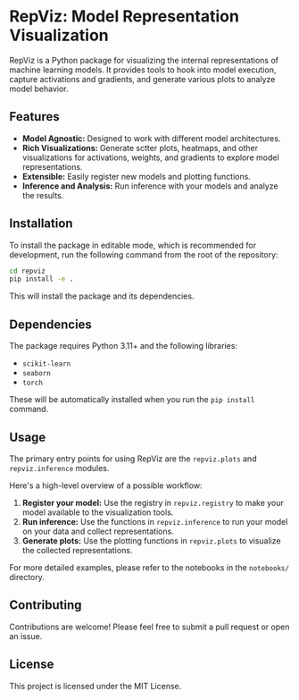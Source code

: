 # RepViz: Model Representation Visualization

RepViz is a Python package for visualizing the internal representations of machine learning models. It provides tools to hook into model execution, capture activations and gradients, and generate various plots to analyze model behavior.

## Features

*   **Model Agnostic:** Designed to work with different model architectures.
*   **Rich Visualizations:** Generate sctter plots, heatmaps, and other visualizations for activations, weights, and gradients to explore model representations.
*   **Extensible:** Easily register new models and plotting functions.
*   **Inference and Analysis:** Run inference with your models and analyze the results.

## Installation

To install the package in editable mode, which is recommended for development, run the following command from the root of the repository:

```bash
cd repviz
pip install -e .
```

This will install the package and its dependencies.

## Dependencies

The package requires Python 3.11+ and the following libraries:

*   `scikit-learn`
*   `seaborn`
*   `torch`

These will be automatically installed when you run the `pip install` command.

## Usage

The primary entry points for using RepViz are the `repviz.plots` and `repviz.inference` modules.

Here's a high-level overview of a possible workflow:

1.  **Register your model:** Use the registry in `repviz.registry` to make your model available to the visualization tools.
2.  **Run inference:** Use the functions in `repviz.inference` to run your model on your data and collect representations.
3.  **Generate plots:** Use the plotting functions in `repviz.plots` to visualize the collected representations.

For more detailed examples, please refer to the notebooks in the `notebooks/` directory.

## Contributing

Contributions are welcome! Please feel free to submit a pull request or open an issue.

## License

This project is licensed under the MIT License.
